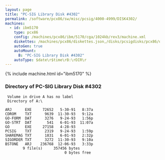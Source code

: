 ```yaml
---
layout: page
title: "PC-SIG Library Disk #4302"
permalink: /software/pcx86/sw/misc/pcsig/4000-4999/DISK4302/
machines:
  - id: ibm5170
    type: pcx86
    config: /machines/pcx86/ibm/5170/cga/1024kb/rev3/machine.xml
    diskettes: /machines/pcx86/diskettes.json,/disks/pcsigdisks/pcx86/diskettes.json
    autoGen: true
    autoMount:
      B: "PC-SIG Library Disk #4302"
    autoType: $date\r$time\rB:\rDIR\r
---
```


{% include machine.html id="ibm5170" %}

### Directory of PC-SIG Library Disk #4302

     Volume in drive A has no label
     Directory of A:\

    ARJ      EXE     72652   5-30-91   8:37a
    CDROM    TXT      9639  11-30-93   9:12a
    GO-FORM  DAT      3276   9-24-93   1:56p
    GO-STRT  DAT       541   6-01-93  11:07a
    GO       EXE     27158   4-28-93
    PCSIG    TXT      2319   9-24-93   1:59p
    SHAREMAG TXT      1831   6-01-93   2:32p
    SIGORDER TXT      3272  11-30-93   9:10a
    BSTONE   ARJ    236768  12-06-93   3:33p
            9 file(s)     357456 bytes
                               0 bytes free
